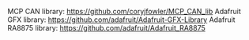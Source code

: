 MCP CAN library: https://github.com/coryjfowler/MCP_CAN_lib
Adafruit GFX library: https://github.com/adafruit/Adafruit-GFX-Library
  Adafruit RA8875 library: https://github.com/adafruit/Adafruit_RA8875
